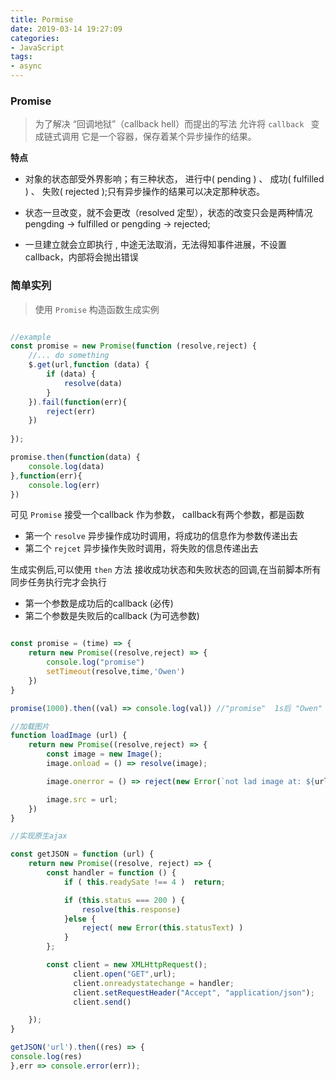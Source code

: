 ```yaml
---
title: Pormise
date: 2019-03-14 19:27:09
categories:
- JavaScript
tags: 
- async
---
```


### Promise

> 为了解决 “回调地狱”（callback hell）而提出的写法
> 允许将 `callback ` 变成链式调用
> 它是一个容器，保存着某个异步操作的结果。

**特点**
- 对象的状态部受外界影响；有三种状态， 进行中( pending ) 、 成功( fulfilled ) 、 失败( rejected );只有异步操作的结果可以决定那种状态。

- 状态一旦改变，就不会更改（resolved 定型），状态的改变只会是两种情况 pengding -> fulfilled or pengding -> rejected;

- <label>  一旦建立就会立即执行 </label>, 中途无法取消，无法得知事件进展，不设置callback，内部将会抛出错误

### 简单实列
> 使用 `Promise` 构造函数生成实例
```javascript

//example
const promise = new Promise(function (resolve,reject) {
    //... do something
    $.get(url,function (data) {
        if (data) {
            resolve(data)
        } 
    }).fail(function(err){
        reject(err)
    })
    
});

promise.then(function(data) {
    console.log(data)
},function(err){
    console.log(err)
})

```
可见 `Promise` 接受一个callback 作为参数， callback有两个参数，都是函数
- 第一个 `resolve` 异步操作成功时调用，将成功的信息作为参数传递出去
- 第二个 `rejcet` 异步操作失败时调用，将失败的信息传递出去

生成实例后,可以使用 `then` 方法 接收成功状态和失败状态的回调,<label>在当前脚本所有同步任务执行完才会执行</label>
- 第一个参数是成功后的callback (必传)
- 第二个参数是失败后的callback (为可选参数)

```javascript

const promise = (time) => {
    return new Promise((resolve,reject) => {
        console.log("promise")
        setTimeout(resolve,time,'Owen')
    })
}

promise(1000).then((val) => console.log(val)) //"promise"  1s后 "Owen"

//加载图片
function loadImage (url) {
    return new Promise((resolve,reject) => {
        const image = new Image();
        image.onload = () => resolve(image);

        image.onerror = () => reject(new Error(`not lad image at: ${url}`))

        image.src = url;
    })
}

//实现原生ajax

const getJSON = function (url) {
    return new Promise((resolve, reject) => {
        const handler = function () {
            if ( this.readySate !== 4 )  return;

            if (this.status === 200 ) {
                resolve(this.response)
            }else {
                reject( new Error(this.statusText) )
            }
        };

        const client = new XMLHttpRequest();
              client.open("GET",url);
              client.onreadystatechange = handler;
              client.setRequestHeader("Accept", "application/json");
              client.send()

    });
}

getJSON('url').then((res) => {
console.log(res)
},err => console.error(err));
```
